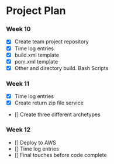 # Project Plan

### Week 10
- [X] Create team project repository
- [X] Time log entries
- [X] build.xml template
- [X] pom.xml template
- [X] Other and directory build.  Bash Scripts

### Week 11
- [X] Time log entries
- [X] Create return zip file service
- [] Create three different archetypes


### Week 12
- [] Deploy to AWS 
- [] Time log entries
- [] Final touches before code complete